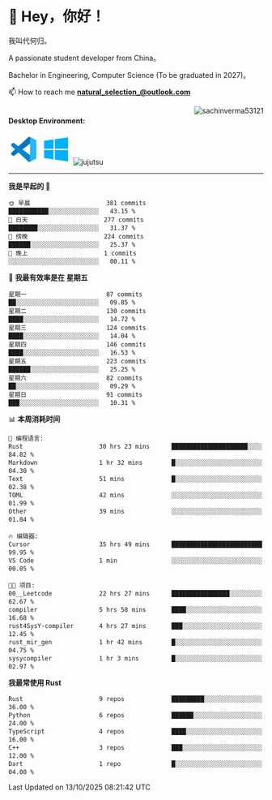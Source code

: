 # 👋 Hey，你好！

我叫代何归。

A passionate student developer from China。

Bachelor in Engineering, Computer Science (To be graduated in 2027)。

📫 How to reach me **natural_selection_@outlook.com**

<div style="display: flex; justify-content: space-between; align-items: flex-start;">
  <div>
    <h4>Desktop Environment: </h4>
    <span>
      <img style="margin: auto;" src="https://raw.githubusercontent.com/sachinverma53121/sachinverma53121/master/icons/vsc.png" alt=vs width="60" height="60"/>
      <img style="margin: auto;" src="https://raw.githubusercontent.com/sachinverma53121/sachinverma53121/master/icons/win10.png" alt=windows10 width="60" height="60"/>
      <img style="margin: auto;" src="https://img2023.cnblogs.com/blog/3292968/202505/3292968-20250515084111916-1835883071.png" alt=jujutsu width="60" height="60"/>
    </span>
  </div>
  <div>
    <img style="margin: auto;" src=https://github-readme-stats.vercel.app/api?username=Natural-selection1&show_icons=true alt=sachinverma53121 />
  </div>
</div>

---

<!--START_SECTION:waka-->
**我是早起的 🐤** 

```text
🌞 早晨                     381 commits         ███████████░░░░░░░░░░░░░░   43.15 % 
🌆 白天                     277 commits         ████████░░░░░░░░░░░░░░░░░   31.37 % 
🌃 傍晚                     224 commits         ██████░░░░░░░░░░░░░░░░░░░   25.37 % 
🌙 晚上                     1 commits           ░░░░░░░░░░░░░░░░░░░░░░░░░   00.11 % 
```
📅 **我最有效率是在 星期五** 

```text
星期一                      87 commits          ██░░░░░░░░░░░░░░░░░░░░░░░   09.85 % 
星期二                      130 commits         ████░░░░░░░░░░░░░░░░░░░░░   14.72 % 
星期三                      124 commits         ████░░░░░░░░░░░░░░░░░░░░░   14.04 % 
星期四                      146 commits         ████░░░░░░░░░░░░░░░░░░░░░   16.53 % 
星期五                      223 commits         ██████░░░░░░░░░░░░░░░░░░░   25.25 % 
星期六                      82 commits          ██░░░░░░░░░░░░░░░░░░░░░░░   09.29 % 
星期日                      91 commits          ███░░░░░░░░░░░░░░░░░░░░░░   10.31 % 
```


📊 **本周消耗时间** 

```text
💬 编程语言: 
Rust                     30 hrs 23 mins      █████████████████████░░░░   84.82 % 
Markdown                 1 hr 32 mins        █░░░░░░░░░░░░░░░░░░░░░░░░   04.30 % 
Text                     51 mins             █░░░░░░░░░░░░░░░░░░░░░░░░   02.38 % 
TOML                     42 mins             ░░░░░░░░░░░░░░░░░░░░░░░░░   01.99 % 
Other                    39 mins             ░░░░░░░░░░░░░░░░░░░░░░░░░   01.84 % 

🔥 编辑器: 
Cursor                   35 hrs 49 mins      █████████████████████████   99.95 % 
VS Code                  1 min               ░░░░░░░░░░░░░░░░░░░░░░░░░   00.05 % 

🐱‍💻 项目: 
00__Leetcode             22 hrs 27 mins      ████████████████░░░░░░░░░   62.67 % 
compiler                 5 hrs 58 mins       ████░░░░░░░░░░░░░░░░░░░░░   16.68 % 
rust4SysY-compiler       4 hrs 27 mins       ███░░░░░░░░░░░░░░░░░░░░░░   12.45 % 
rust_mir_gen             1 hr 42 mins        █░░░░░░░░░░░░░░░░░░░░░░░░   04.75 % 
sysycompiler             1 hr 3 mins         █░░░░░░░░░░░░░░░░░░░░░░░░   02.97 % 
```

**我最常使用 Rust** 

```text
Rust                     9 repos             █████████░░░░░░░░░░░░░░░░   36.00 % 
Python                   6 repos             ██████░░░░░░░░░░░░░░░░░░░   24.00 % 
TypeScript               4 repos             ████░░░░░░░░░░░░░░░░░░░░░   16.00 % 
C++                      3 repos             ███░░░░░░░░░░░░░░░░░░░░░░   12.00 % 
Dart                     1 repo              █░░░░░░░░░░░░░░░░░░░░░░░░   04.00 % 
```




 Last Updated on 13/10/2025 08:21:42 UTC
<!--END_SECTION:waka-->
